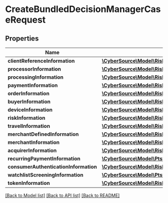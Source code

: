 # CreateBundledDecisionManagerCaseRequest

## Properties
Name | Type | Description | Notes
------------ | ------------- | ------------- | -------------
**clientReferenceInformation** | [**\CyberSource\Model\Riskv1decisionsClientReferenceInformation**](Riskv1decisionsClientReferenceInformation.md) |  | [optional] 
**processorInformation** | [**\CyberSource\Model\Riskv1decisionsProcessorInformation**](Riskv1decisionsProcessorInformation.md) |  | [optional] 
**processingInformation** | [**\CyberSource\Model\Riskv1decisionsProcessingInformation**](Riskv1decisionsProcessingInformation.md) |  | [optional] 
**paymentInformation** | [**\CyberSource\Model\Riskv1decisionsPaymentInformation**](Riskv1decisionsPaymentInformation.md) |  | [optional] 
**orderInformation** | [**\CyberSource\Model\Riskv1decisionsOrderInformation**](Riskv1decisionsOrderInformation.md) |  | [optional] 
**buyerInformation** | [**\CyberSource\Model\Riskv1decisionsBuyerInformation**](Riskv1decisionsBuyerInformation.md) |  | [optional] 
**deviceInformation** | [**\CyberSource\Model\Riskv1decisionsDeviceInformation**](Riskv1decisionsDeviceInformation.md) |  | [optional] 
**riskInformation** | [**\CyberSource\Model\Riskv1decisionsRiskInformation**](Riskv1decisionsRiskInformation.md) |  | [optional] 
**travelInformation** | [**\CyberSource\Model\Riskv1decisionsTravelInformation**](Riskv1decisionsTravelInformation.md) |  | [optional] 
**merchantDefinedInformation** | [**\CyberSource\Model\Riskv1decisionsMerchantDefinedInformation[]**](Riskv1decisionsMerchantDefinedInformation.md) |  | [optional] 
**merchantInformation** | [**\CyberSource\Model\Riskv1decisionsMerchantInformation**](Riskv1decisionsMerchantInformation.md) |  | [optional] 
**acquirerInformation** | [**\CyberSource\Model\Riskv1decisionsAcquirerInformation**](Riskv1decisionsAcquirerInformation.md) |  | [optional] 
**recurringPaymentInformation** | [**\CyberSource\Model\Ptsv2paymentsRecurringPaymentInformation**](Ptsv2paymentsRecurringPaymentInformation.md) |  | [optional] 
**consumerAuthenticationInformation** | [**\CyberSource\Model\Riskv1decisionsConsumerAuthenticationInformation**](Riskv1decisionsConsumerAuthenticationInformation.md) |  | [optional] 
**watchlistScreeningInformation** | [**\CyberSource\Model\Ptsv2paymentsWatchlistScreeningInformation**](Ptsv2paymentsWatchlistScreeningInformation.md) |  | [optional] 
**tokenInformation** | [**\CyberSource\Model\Riskv1decisionsTokenInformation**](Riskv1decisionsTokenInformation.md) |  | [optional] 

[[Back to Model list]](../README.md#documentation-for-models) [[Back to API list]](../README.md#documentation-for-api-endpoints) [[Back to README]](../README.md)


